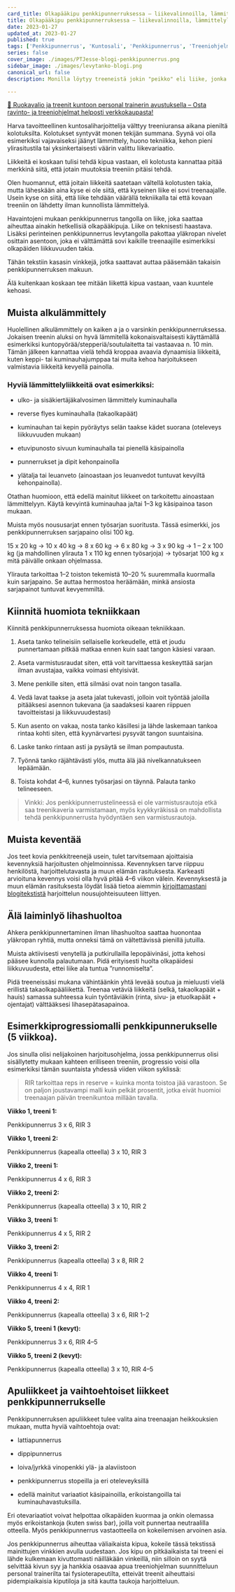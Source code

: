 ```yaml
---
card_title: Olkapääkipu penkkipunnerruksessa – liikevalinnoilla, lämmittelyllä ja tekniikoilla treenit kuntoon 
title: Olkapääkipu penkkipunnerruksessa – liikevalinnoilla, lämmittelyllä ja tekniikoilla treenit kuntoon
date: 2023-01-27
updated_at: 2023-01-27
published: true
tags: ['Penkkipunnerrus', 'Kuntosali', 'Penkkipunnerrus', 'Treeniohjelmat']
series: false
cover_image: ./images/PTJesse-blogi-penkkipunnerrus.png
sidebar_image: ./images/levytanko-blogi.png
canonical_url: false
description: Monilla löytyy treeneistä jokin "peikko" eli liike, jonka tekeminen syystä tai toisesta aiheuttaa harmaita hiuksia tai jopa kipuja. Usein penkkipunnerus levytangolla on liike, joka voi aiheuttaa pieniä kipuja ja jumeja, jolloin se alkaa tuntua kartettavalta vaihtoehdolta. Ennen liikevalinnasta luopumista kannattaa kiinnittää huomiota muutamiin seikkoihin.

---
```


<a href="https://verkkokauppa.ptjesse.fi" class="rage-text ad">💪 Ruokavalio ja treenit kuntoon personal trainerin avustuksella – Osta ravinto- ja treeniohjelmat helposti <span style="text-decoration:underline;" class="external-link" href="https://verkkokauppa.ptjesse.fi">verkkokaupasta!</span></a>

Harva tavoitteellinen kuntosaliharjoittelija välttyy treeniuransa aikana pieniltä kolotuksilta. Kolotukset syntyvät monen tekijän summana. Syynä voi olla esimerkiksi vajavaiseksi jäänyt lämmittely, huono tekniikka, kehon pieni ylirasitustila tai yksinkertaisesti väärin valittu liikevariaatio. 

Liikkeitä ei koskaan tulisi tehdä kipua vastaan, eli kolotusta kannattaa pitää merkkinä siitä, että jotain muutoksia treeniin pitäisi tehdä. 

Olen huomannut, että joitain liikkeitä saatetaan vältellä kolotusten takia, mutta läheskään aina kyse ei ole siitä, että kyseinen liike ei sovi treenaajalle. Usein kyse on siitä, että liike tehdään väärällä tekniikalla tai että kovaan treeniin on lähdetty ilman kunnollista lämmittelyä. 

Havaintojeni mukaan penkkipunnerrus tangolla on liike, joka saattaa aiheuttaa ainakin hetkellisiä olkapääkipuja. Liike on teknisesti haastava. Lisäksi perinteinen penkkipunnerrus levytangolla pakottaa yläkropan nivelet osittain asentoon, joka ei välttämättä sovi kaikille treenaajille esimerkiksi olkapäiden liikkuvuuden takia. 

Tähän tekstiin kasasin vinkkejä, jotka saattavat auttaa pääsemään takaisin penkkipunnerruksen makuun. 

<p class="rage-text">Älä kuitenkaan koskaan tee mitään liikettä kipua vastaan, vaan kuuntele kehoasi.</p>

## Muista alkulämmittely 

Huolellinen alkulämmittely on kaiken a ja o varsinkin penkkipunnerruksessa. Jokaisen treenin aluksi on hyvä lämmitellä kokonaisvaltaisesti käyttämällä esimerkiksi kuntopyörää/stepperiä/soutulaitetta tai vastaavaa n. 10 min. Tämän jälkeen kannattaa vielä tehdä kroppaa avaavia dynaamisia liikkeitä, kuten keppi- tai kuminauhajumppaa tai muita kehoa harjoitukseen valmistavia liikkeitä kevyellä painolla.  

### Hyviä lämmittelyliikkeitä ovat esimerkiksi: 

* ulko- ja sisäkiertäjäkalvosimen lämmittely kuminauhalla 

* reverse flyes kuminauhalla (takaolkapäät) 

* kuminauhan tai kepin pyöräytys selän taakse kädet suorana (oteleveys liikkuvuuden mukaan) 

* etuvipunosto sivuun kuminauhalla tai pienellä käsipainolla 

* punnerrukset ja dipit kehonpainolla 

* ylätalja tai leuanveto (ainoastaan jos leuanvedot tuntuvat kevyiltä kehonpainolla). 

Otathan huomioon, että edellä mainitut liikkeet on tarkoitettu ainoastaan lämmittelyyn. Käytä kevyintä kuminauhaa ja/tai 1–3 kg käsipainoa tason mukaan. 

Muista myös noususarjat ennen työsarjan suoritusta. Tässä esimerkki, jos penkkipunnerruksen sarjapaino olisi 100 kg.  

15 x 20 kg -> 10 x 40 kg -> 8 x 60 kg -> 6 x 80 kg -> 3 x 90 kg -> 1 – 2 x 100 kg (ja mahdollinen ylirauta 1 x 110 kg ennen työsarjoja) -> työsarjat 100 kg x mitä päivälle onkaan ohjelmassa. 

<p class="rage-text">Ylirauta tarkoittaa 1–2 toiston tekemistä 10–20 % suuremmalla kuormalla kuin sarjapaino. Se auttaa hermostoa heräämään, minkä ansiosta sarjapainot tuntuvat kevyemmiltä.</p>

## Kiinnitä huomiota tekniikkaan 

Kiinnitä penkkipunnerruksessa huomiota oikeaan tekniikkaan. 

1. Aseta tanko telineisiin sellaiselle korkeudelle, että et joudu punnertamaan pitkää matkaa ennen kuin saat tangon käsiesi varaan. 

2. Aseta varmistusraudat siten, että voit tarvittaessa keskeyttää sarjan ilman avustajaa, vaikka voimasi ehtyisivät. 

3. Mene penkille siten, että silmäsi ovat noin tangon tasalla. 

4. Vedä lavat taakse ja aseta jalat tukevasti, jolloin voit työntää jaloilla pitääksesi asennon tukevana (ja saadaksesi kaaren riippuen tavoitteistasi ja liikkuvuudestasi) 

5. Kun asento on vakaa, nosta tanko käsillesi ja lähde laskemaan tankoa rintaa kohti siten, että kyynärvartesi pysyvät tangon suuntaisina. 

6. Laske tanko rintaan asti ja pysäytä se ilman pompautusta. 

7. Työnnä tanko räjähtävästi ylös, mutta älä jää nivelkannatukseen lepäämään. 

8. Toista kohdat 4–6, kunnes työsarjasi on täynnä. Palauta tanko telineeseen. 

> Vinkki: Jos penkkipunnerrustelineessä ei ole varmistusrautoja etkä saa treenikaveria varmistamaan, myös kyykkyräkissä on mahdollista tehdä penkkipunnerrusta hyödyntäen sen varmistusrautoja. 

## Muista keventää 

Jos teet kovia penkkitreenejä usein, tulet tarvitsemaan ajoittaisia kevennyksiä harjoitusten ohjelmoinnissa. Kevennyksen tarve riippuu henkilöstä, harjoittelutavasta ja muun elämän rasituksesta. Karkeasti arvioituna kevennys voisi olla hyvä pitää 4–6 viikon välein. Kevennyksestä ja muun elämän rasituksesta löydät lisää tietoa aiemmin <a href="/harjoittelun-nousujohteisuus">kirjoittamastani blogitekstistä</a> harjoittelun nousujohteisuuteen liittyen. 

## Älä laiminlyö lihashuoltoa 

Ahkera penkkipunnertaminen ilman lihashuoltoa saattaa huonontaa yläkropan ryhtiä, mutta onneksi tämä on vältettävissä pienillä jutuilla. 

Muista aktiivisesti venytellä ja putkirullailla lepopäivinäsi, jotta kehosi pääsee kunnolla palautumaan. Pidä erityisesti huolta olkapäidesi liikkuvuudesta, ettei liike ala tuntua ”runnomiselta”. 

Pidä treeneissäsi mukana vähintäänkin yhtä leveää soutua ja mieluusti vielä erillistä takaolkapääliikettä. Treenaa vetäviä liikkeitä (selkä, takaolkapäät + hauis) samassa suhteessa kuin työntäviäkin (rinta, sivu- ja etuolkapäät + ojentajat) välttääksesi lihasepätasapainoa. 

## Esimerkkiprogressiomalli penkkipunnerukselle (5 viikkoa). 

Jos sinulla olisi nelijakoinen harjoitusohjelma, jossa penkkipunnerrus olisi sisällytetty mukaan kahteen erilliseen treeniin, progressio voisi olla esimerkiksi tämän suuntaista yhdessä viiden viikon syklissä: 

> RIR tarkoittaa reps in reserve = kuinka monta toistoa jää varastoon. Se on paljon joustavampi malli kuin pelkät prosentit, jotka eivät huomioi treenaajan päivän treenikuntoa millään tavalla.   

__Viikko 1, treeni 1:__ 

Penkkipunnerrus 3 x 6, RIR 3 

__Viikko 1, treeni 2:__

Penkkipunnerrus (kapealla otteella) 3 x 10, RIR 3 

__Viikko 2, treeni 1:__ 

Penkkipunnerrus 4 x 6, RIR 3 

__Viikko 2, treeni 2:__ 

Penkkipunnerrus (kapealla otteella) 3 x 10, RIR 2 

__Viikko 3, treeni 1:__ 

Penkkipunnerrus 4 x 5, RIR 2 

__Viikko 3, treeni 2:__

Penkkipunnerrus (kapealla otteella) 3 x 8, RIR 2 

__Viikko 4, treeni 1:__ 

Penkkipunnerrus 4 x 4, RIR 1 

__Viikko 4, treeni 2:__

Penkkipunnerrus (kapealla otteella) 3 x 6, RIR 1–2 

__Viikko 5, treeni 1 (kevyt):__

Penkkipunnerrus 3 x 6, RIR 4–5 

__Viikko 5, treeni 2 (kevyt):__ 

Penkkipunnerrus (kapealla otteella) 3 x 10, RIR 4–5 

## Apuliikkeet ja vaihtoehtoiset liikkeet penkkipunnerrukselle 

Penkkipunnerruksen apuliikkeet tulee valita aina treenaajan heikkouksien mukaan, mutta hyviä vaihtoehtoja ovat: 

* lattiapunnerrus 

* dippipunnerrus 

* loiva/jyrkkä vinopenkki ylä- ja alaviistoon

* penkkipunnerrus stopeilla ja eri oteleveyksillä

* edellä mainitut variaatiot käsipainoilla, erikoistangoilla tai kuminauhavastuksilla. 

<p class="rage-text">Eri otevariaatiot voivat helpottaa olkapäiden kuormaa ja onkin olemassa myös erikoistankoja (kuten swiss bar), joilla voit punnertaa neutraalilla otteella. Myös penkkipunnerrus vastaotteella on kokeilemisen arvoinen asia.</p>


Jos penkkipunnerrus aiheuttaa väliaikaista kipua, kokeile tässä tekstissä mainittujen vinkkien avulla uudestaan. Jos kipu on pitkäaikaista tai treeni ei lähde kulkemaan kivuttomasti näilläkään vinkeillä, niin silloin on syytä selvittää kivun syy ja hankkia osaavaa apua treeniohjelman suunnitteluun personal trainerilta tai fysioterapeutilta, etteivät treenit aiheuttaisi pidempiaikaisia kiputiloja ja sitä kautta taukoja harjoitteluun. 